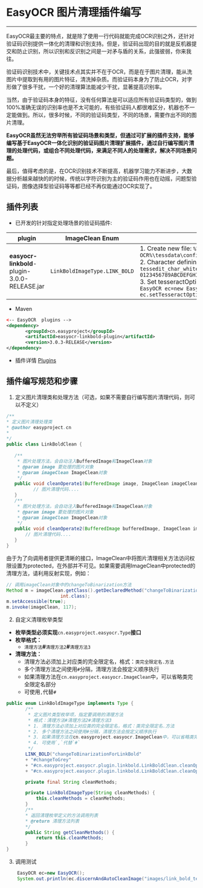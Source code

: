# EasyOCR 图片清理插件编写

---------------

EasyOCR最主要的特点，就是除了使用一行代码就能完成OCR识别之外，还针对验证码识别提供一体化的清理和识别支持。但是，验证码出现的目的就是反机器提交和防止识别，所以识别和反识别之间是一对矛与盾的关系，此强彼弱，你来我往。

验证码识别技术中，关键技术点其实并不在于OCR，而是在于图片清理，能从洗图片中提取到有用的图片特征，清洗掉杂质。而验证码本身为了防止OCR，对字形做了很多干扰，一个好的清理算法能减少干扰，显著提高识别率。


当然，由于验证码本身的特征，没有任何算法是可以适应所有验证码类型的，做到100%准确无误的识别率也是不太可能的，有些验证码人都很难区分，机器也不一定能做到。所以，很多时候，不同的验证码类型，不同的场景，需要作出不同的图片清理。

**EasyOCR虽然无法穷举所有验证码场景和类型，但通过可扩展的插件支持，能够编写基于EasyOCR一体化识别的验证码图片清理扩展插件，通过自行编写图片清理的处理代码，或组合不同处理代码，来满足不同人的处理需求，解决不同场景问题。**


最后，值得考虑的是，在OCR识别技术不断提高，机器学习能力不断进步，大数据分析越来越快的的时候，传统以字符识别为主的验证码作用也在动摇，问题型验证码，图像选择型验证码等等都已经不再仅能通过OCR实现了。


## 插件列表

- 已开发的针对指定处理场景的验证码插件: 

| plugin | ImageClean Enum | required |
| ----------- | ------------ | ----------- |
| **easyocr-linkbold**-plugin-3.0.0-RELEASE.jar  | `LinkBoldImageType.LINK_BOLD ` | 1. Create new file: `%Tesseract-OCR%\tessdata\configs\lettersAndNumbers` <br/> 2. Character defining, write content to file: `tessedit_char_whitelist 0123456789ABCDEFGHIJKLMNOPQRSTUVWXYZabcdefghijklmnopqrstuvwxyz`  <br/> 3. Set tesseractOptions: ` lettersAndNumbers` <br/> `EasyOCR ec=new EasyOCR();` <br/>	`ec.setTesseractOptions("lettersAndNumbers");`  |

- Maven
```XML
<-- EasyOCR  plugins -->
<dependency>
       <groupId>cn.easyproject</groupId>
       <artifactId>easyocr-linkbold-plugin</artifactId>
       <version>3.0.3-RELEASE</version>
</dependency>
```

- 插件详情
[Plugins](../plugins/Plugins.md "Plugins ")

## 插件编写规范和步骤

1. 定义图片清理类和处理方法（可选，如果不需要自行编写图片清理代码，则可以不定义）

 ```JAVA
/**
 * 定义图片清理处理类
 * @author easyproject.cn
 *
 */
public class LinkBoldClean {
	
   	/**
   	 * 图片处理方法，会自动注入BufferedImage和ImageClean对象
   	 * @param image 要处理的图片对象
   	 * @param imageClean ImageClean对象
   	 */
   	public void cleanOperate1(BufferedImage image, ImageClean imageClean){
   		   // 图片清理代码....
   	}
   	/**
   	 * 图片处理方法，会自动注入BufferedImage和ImageClean对象
   	 * @param image 要处理的图片对象
   	 * @param imageClean ImageClean对象
   	 */
   	public void cleanOperate2(BufferedImage bufferedImage, ImageClean imageClean){
   	   	// 图片清理代码....
   	}
}
```
由于为了向调用者提供更清晰的接口，ImageClean中将图片清理相关方法访问权限设置为protected，在外部并不可见。如果需要调用ImageClean中protected的清理方法，请利用反射实现，例如：
```JAVA
// 调用imageClean对象中的changeToBinarization方法
Method m = imageClean.getClass().getDeclaredMethod("changeToBinarization",
					int.class);
m.setAccessible(true);
m.invoke(imageClean, 117);
```

2. 自定义清理枚举类型
 - **枚举类型必须实现**`cn.easyproject.easyocr.Type`**接口**
 - **枚举格式：**
    - `清理方法`**#**`清理方法2`**#**`清理方法3`
 - **清理方法：**
 	- 清理方法必须加上对应类的完全限定名，格式：`类完全限定名.方法`
 	- 多个清理方法之间使用`#`分隔，清理方法会按定义顺序执行
 	- 如果清理方法在`cn.easyproject.easyocr.ImageClean`中，可以省略类完全限定名部分
 	- 可使用`,`代替`#`
	
 ```JAVA
public enum LinkBoldImageType implements Type {
		/**
		 * 定义图片类型枚举项，指定要调用的清理方法 
		 * 格式：清理方法#清理方法2#清理方法3
		 * 1. 清理方法必须加上对应类的完全限定名，格式：类完全限定名.方法
		 * 2. 多个清理方法之间使用#分隔，清理方法会按定义顺序执行
		 * 3. 如果清理方法在cn.easyproject.easyocr.ImageClean中，可以省略类完全限定名部分
		 * 4. 可使用`,`代替`#`
		 */
		LINK_BOLD("changeToBinarizationForLinkBold"
		+ "#changeToGrey"
		+ "#cn.easyproject.easyocr.plugin.linkbold.LinkBoldClean.cleanOperate1"
		+ "#cn.easyproject.easyocr.plugin.linkbold.LinkBoldClean.cleanOperate2");

		private final String cleanMethods;

		private LinkBoldImageType(String cleanMethods) {
			this.cleanMethods = cleanMethods;
		}
		/**
		* 返回清理枚举定义的方法调用列表
		* @return 清理方法列表
		*/
		public String getCleanMethods() {
			return this.cleanMethods;
		}
}
```

3. 调用测试 
```JAVA
	EasyOCR ec=new EasyOCR();
	System.out.println(ec.discernAndAutoCleanImage("images/link_bold_text/test/dk3d.png", LinkBoldImageType.LINK_BOLD));
```